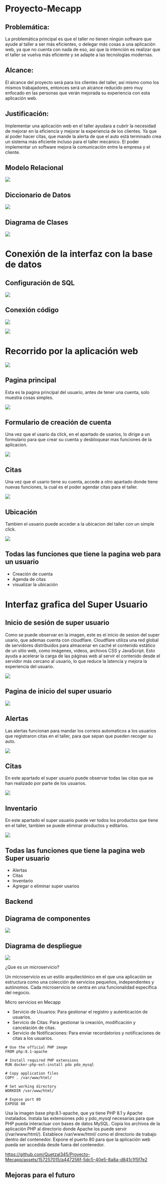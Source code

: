 # Proyecto-Mecapp
## Problemática:

La problemática principal es que el taller no tienen ningún software que ayude al taller a ser más eficientes, o delegar más cosas a una aplicación web, ya que no
cuenta con nada de eso, así que la intención es realizar que el taller se vuelva más eficiente y se adapte a las tecnologías modernas.
## Alcance:

El alcance del proyecto será para los clientes del taller, así mismo como los mismos trabajadores, entonces será un alcance reducido pero muy enfocado en las
personas que verán mejorada su experiencia con esta aplicación web.
## Justificación:

Implementar una aplicación web en el taller ayudara a cubrir la necesidad de mejorar en la eficiencia y mejorar la experiencia de los clientes. Ya que al poder
hacer citas, que mande la alerta de que el auto está terminado crea un sistema más eficiente incluso para el taller mecánico. El poder implementar un software mejora
la comunicación entre la empresa y el cliente.

## Modelo Relacional

![](https://github.com/Quetzal345/Proyecto-Mecapp/blob/7d883d97c4da9b9f647538b1fda5b59c2ff4f3e5/Capturas/Modelo_Relacional.png)

## Diccionario de Datos

![](https://github.com/Quetzal345/Proyecto-Mecapp/blob/7d883d97c4da9b9f647538b1fda5b59c2ff4f3e5/Capturas/Diccionario_Datos.png)

## Diagrama de Clases

![](https://github.com/Quetzal345/Proyecto-Mecapp/blob/7d883d97c4da9b9f647538b1fda5b59c2ff4f3e5/Capturas/Diagrama_clases.png)

# Conexión de la interfaz con la base de datos 

## Configuración de SQL

![](https://github.com/Quetzal345/Proyecto-Mecapp/blob/7d883d97c4da9b9f647538b1fda5b59c2ff4f3e5/Capturas/SQL.png)

## Conexión código 

![](https://github.com/Quetzal345/Proyecto-Mecapp/blob/7d883d97c4da9b9f647538b1fda5b59c2ff4f3e5/Capturas/Conecta1.png)

![](https://github.com/Quetzal345/Proyecto-Mecapp/blob/7d883d97c4da9b9f647538b1fda5b59c2ff4f3e5/Capturas/Conecta2.png)

# Recorrido por la aplicación web

![](https://github.com/Quetzal345/Proyecto-Mecapp/blob/6bf6a6961e69683eb4498e76089cae03317f9671/Capturas/Funcion8.png)

## Pagina principal 

Esta es la pagina principal del usuario, antes de tener una cuenta, solo muestra cosas simples.

 ![](https://github.com/Quetzal345/Proyecto-Mecapp/blob/6bf6a6961e69683eb4498e76089cae03317f9671/Capturas/Funcion2.png)

 ## Formulario de creación de cuenta

 Una vez que el usario da click, en el apartado de usarios, lo dirige a un formulario para que crear su cuenta y desbloquear mas funciones de la aplicacion.

 ![](https://github.com/Quetzal345/Proyecto-Mecapp/blob/6bf6a6961e69683eb4498e76089cae03317f9671/Capturas/Funcion3.png)

 ## Citas

 Una vez que el usario tiene su cuenta, accede a otro apartado donde tiene nuevas funciones, la cual es el poder agendar citas para el taller.

 ![](https://github.com/Quetzal345/Proyecto-Mecapp/blob/6bf6a6961e69683eb4498e76089cae03317f9671/Capturas/Funcion5.png)

 ## Ubicación 

 Tambien el usuario puede acceder a la ubicacion del taller con un simple click.

 ![](https://github.com/Quetzal345/Proyecto-Mecapp/blob/6bf6a6961e69683eb4498e76089cae03317f9671/Capturas/Funcion7.png)

## Todas las funciones que tiene la pagina web para un usuario 

- Creación de cuenta
- Agenda de citas
- visualizar la ubicación

# Interfaz grafica del Super Usuario

## Inicio de sesión de super usuario

Como se puede observar en la imagen, este es el inicio de sesion del super usario, que ademas cuenta con 
cloudflare.
Cloudflare utiliza una red global de servidores distribuidos para almacenar en caché el contenido estático de un sitio web, como imágenes, videos, archivos CSS y JavaScript. Esto ayuda a acelerar la carga de las páginas web al servir el contenido desde el servidor más cercano al usuario, lo que reduce la latencia y mejora la experiencia del usuario.

![](https://github.com/Quetzal345/Proyecto-Mecapp/blob/70f8157df1170eed1ee273cba08b34a711e60e7e/Capturas/Super1.png)

## Pagina de inicio del super usuario 

![](https://github.com/Quetzal345/Proyecto-Mecapp/blob/70f8157df1170eed1ee273cba08b34a711e60e7e/Capturas/Super2.png)

## Alertas 

Las alertas funcionan para mandar los correos automaticos a los usuarios que registraron citas en el taller, para que sepan que pueden recoger su auto.

![](https://github.com/Quetzal345/Proyecto-Mecapp/blob/70f8157df1170eed1ee273cba08b34a711e60e7e/Capturas/Super3.png)

## Citas

En este apartado el super usuario puede observar todas las citas que se han realizado por parte de los usuarios.

![](https://github.com/Quetzal345/Proyecto-Mecapp/blob/70f8157df1170eed1ee273cba08b34a711e60e7e/Capturas/Super4.png)

## Inventario 

En este apartado el super usuario puede ver todos los productos que tiene en el taller, tambien se puede eliminar productos y editarlos.

![](https://github.com/Quetzal345/Proyecto-Mecapp/blob/70f8157df1170eed1ee273cba08b34a711e60e7e/Capturas/Super6.png)

## Todas las funciones que tiene la pagina web Super usuario

- Alertas
- Citas 
- Inventario
- Agregar o eliminar super usarios

## Backend

## Diagrama de componentes

![](https://github.com/Quetzal345/Proyecto-Mecapp/blob/310dc18fe11ebfb097ccf18342297169513abde5/Capturas/Diagrama1.png)


## Diagrama de despliegue 

![](https://github.com/Quetzal345/Proyecto-Mecapp/blob/310dc18fe11ebfb097ccf18342297169513abde5/Capturas/Diagrama2.png)

¿Que es un microservicio?

Un microservicio es un estilo arquitectónico en el que una aplicación se estructura como una colección de servicios pequeños, independientes y autónomos. Cada microservicio se centra en una funcionalidad específica del negocio.

Micro servicios en Mecapp

- Servicio de Usuarios: Para gestionar el registro y autenticación de usuarios.
- Servicio de Citas: Para gestionar la creación, modificación y cancelación de citas.
- Servicio de Notificaciones: Para enviar recordatorios y notificaciones de citas a los usuarios.

~~~
# Use the official PHP image
FROM php:8.1-apache

# Install required PHP extensions
RUN docker-php-ext-install pdo pdo_mysql

# Copy application files
COPY . /var/www/html/

# Set working directory
WORKDIR /var/www/html/

# Expose port 80
EXPOSE 80

~~~

Usa la imagen base php:8.1-apache, que ya tiene PHP 8.1 y Apache instalados.
Instala las extensiones pdo y pdo_mysql necesarias para que PHP pueda interactuar con bases de datos MySQL.
Copia los archivos de la aplicación PHP al directorio donde Apache los puede servir (/var/www/html/).
Establece /var/www/html/ como el directorio de trabajo dentro del contenedor.
Expone el puerto 80 para que la aplicación web pueda ser accedida desde fuera del contenedor.


https://github.com/Quetzal345/Proyecto-Mecapp/assets/157257015/a447256f-5dc5-40e5-8a8a-d841c1f5f7e2




## Mejoras para el futuro 

